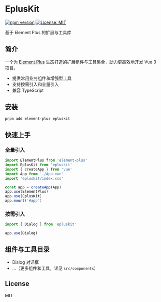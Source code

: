 # EplusKit

[![npm version](https://img.shields.io/npm/v/epluskit.svg)](https://www.npmjs.com/package/epluskit)
[![License: MIT](https://img.shields.io/badge/License-MIT-yellow.svg)](https://opensource.org/licenses/MIT)

基于 Element Plus 的扩展与工具库

## 简介

一个为 [Element Plus](https://element-plus.org/) 生态打造的扩展组件与工具集合，助力更高效地开发 Vue 3 项目。

- 提供常用业务组件和增强型工具
- 支持按需引入和全量引入
- 兼容 TypeScript

## 安装

```bash
pnpm add element-plus epluskit
```

## 快速上手

### 全量引入

```ts
import ElementPlus from 'element-plus'
import EplusKit from 'epluskit'
import { createApp } from 'vue'
import App from './App.vue'
import 'epluskit/index.css'

const app = createApp(App)
app.use(ElementPlus)
app.use(EplusKit)
app.mount('#app')
```

### 按需引入

```ts
import { Dialog } from 'epluskit'

app.use(Dialog)
```

## 组件与工具目录

- Dialog 对话框
- ...（更多组件和工具，详见 `src/components`）

## License

MIT
